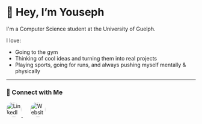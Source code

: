 # 👋 Hey, I’m Youseph

I'm a Computer Science student at the University of Guelph.

I love:
- Going to the gym  
- Thinking of cool ideas and turning them into real projects  
- Playing sports, going for runs, and always pushing myself mentally & physically  

---

### 🔗 Connect with Me

<p align="left">
  <a href="https://www.linkedin.com/in/youseph-el-khouly-49a285219/" target="_blank" style="margin-right: 20px;">
    <img src="https://cdn.jsdelivr.net/gh/devicons/devicon/icons/linkedin/linkedin-original.svg" alt="LinkedIn" width="40" height="40" style="border-radius:50%;" />
  </a>
  <a href="https://yousephspw.vercel.app/" target="_blank">
    <img src="https://cdn-icons-png.flaticon.com/512/841/841364.png" alt="Website" width="40" height="40" style="border-radius:50%;" />
  </a>
</p>
